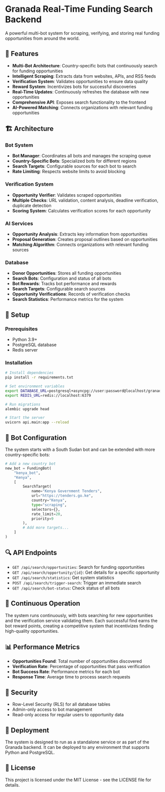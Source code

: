 # Granada Real-Time Funding Search Backend

A powerful multi-bot system for scraping, verifying, and storing real funding opportunities from around the world.

## 🚀 Features

- **Multi-Bot Architecture**: Country-specific bots that continuously search for funding opportunities
- **Intelligent Scraping**: Extracts data from websites, APIs, and RSS feeds
- **Verification System**: Validates opportunities to ensure data quality
- **Reward System**: Incentivizes bots for successful discoveries
- **Real-Time Updates**: Continuously refreshes the database with new opportunities
- **Comprehensive API**: Exposes search functionality to the frontend
- **AI-Powered Matching**: Connects organizations with relevant funding opportunities

## 🏗️ Architecture

### Bot System
- **Bot Manager**: Coordinates all bots and manages the scraping queue
- **Country-Specific Bots**: Specialized bots for different regions
- **Search Targets**: Configurable sources for each bot to search
- **Rate Limiting**: Respects website limits to avoid blocking

### Verification System
- **Opportunity Verifier**: Validates scraped opportunities
- **Multiple Checks**: URL validation, content analysis, deadline verification, duplicate detection
- **Scoring System**: Calculates verification scores for each opportunity

### AI Services
- **Opportunity Analysis**: Extracts key information from opportunities
- **Proposal Generation**: Creates proposal outlines based on opportunities
- **Matching Algorithm**: Connects organizations with relevant funding sources

### Database
- **Donor Opportunities**: Stores all funding opportunities
- **Search Bots**: Configuration and status of all bots
- **Bot Rewards**: Tracks bot performance and rewards
- **Search Targets**: Configurable search sources
- **Opportunity Verifications**: Records of verification checks
- **Search Statistics**: Performance metrics for the system

## 🔧 Setup

### Prerequisites
- Python 3.9+
- PostgreSQL database
- Redis server

### Installation
```bash
# Install dependencies
pip install -r requirements.txt

# Set environment variables
export DATABASE_URL=postgresql+asyncpg://user:password@localhost/granada_db
export REDIS_URL=redis://localhost:6379

# Run migrations
alembic upgrade head

# Start the server
uvicorn api.main:app --reload
```

## 🤖 Bot Configuration

The system starts with a South Sudan bot and can be extended with more country-specific bots:

```python
# Add a new country bot
new_bot = FundingBot(
    "kenya_bot",
    "Kenya",
    [
        SearchTarget(
            name="Kenya Government Tenders",
            url="https://tenders.go.ke",
            country="Kenya",
            type="scraping",
            selectors={},
            rate_limit=20,
            priority=9
        ),
        # Add more targets...
    ]
)
```

## 🔍 API Endpoints

- `GET /api/search/opportunities`: Search for funding opportunities
- `GET /api/search/opportunity/{id}`: Get details for a specific opportunity
- `GET /api/search/statistics`: Get system statistics
- `POST /api/search/trigger-search`: Trigger an immediate search
- `GET /api/search/bot-status`: Check status of all bots

## 🔄 Continuous Operation

The system runs continuously, with bots searching for new opportunities and the verification service validating them. Each successful find earns the bot reward points, creating a competitive system that incentivizes finding high-quality opportunities.

## 📊 Performance Metrics

- **Opportunities Found**: Total number of opportunities discovered
- **Verification Rate**: Percentage of opportunities that pass verification
- **Bot Success Rate**: Performance metrics for each bot
- **Response Time**: Average time to process search requests

## 🔐 Security

- Row-Level Security (RLS) for all database tables
- Admin-only access to bot management
- Read-only access for regular users to opportunity data

## 🚀 Deployment

The system is designed to run as a standalone service or as part of the Granada backend. It can be deployed to any environment that supports Python and PostgreSQL.

## 📝 License

This project is licensed under the MIT License - see the LICENSE file for details.